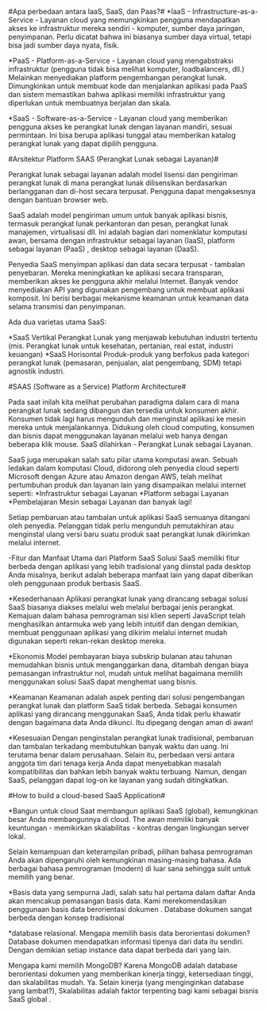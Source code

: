 #Apa perbedaan antara IaaS, SaaS, dan Paas?#
*IaaS - Infrastructure-as-a-Service - Layanan cloud yang memungkinkan pengguna mendapatkan akses ke infrastruktur mereka sendiri - komputer, sumber daya jaringan, penyimpanan. Perlu dicatat bahwa ini biasanya sumber daya virtual, tetapi bisa jadi sumber daya nyata, fisik.

*PaaS - Platform-as-a-Service - Layanan cloud yang mengabstraksi infrastruktur (pengguna tidak bisa melihat komputer, loadbalancers, dll.) Melainkan menyediakan platform pengembangan perangkat lunak. Dimungkinkan untuk membuat kode dan menjalankan aplikasi pada PaaS dan sistem memastikan bahwa aplikasi memiliki infrastruktur yang diperlukan untuk membuatnya berjalan dan skala.

*SaaS - Software-as-a-Service - Layanan cloud yang memberikan pengguna akses ke perangkat lunak dengan layanan mandiri, sesuai permintaan. Ini bisa berupa aplikasi tunggal atau memberikan katalog perangkat lunak yang dapat dipilih pengguna.


#Arsitektur Platform SAAS (Perangkat Lunak sebagai Layanan)#

Perangkat lunak sebagai layanan adalah model lisensi dan pengiriman perangkat lunak di mana perangkat lunak dilisensikan berdasarkan berlangganan dan di-host secara terpusat. Pengguna dapat mengaksesnya dengan bantuan browser web.

SaaS adalah model pengiriman umum untuk banyak aplikasi bisnis, termasuk perangkat lunak perkantoran dan pesan, perangkat lunak manajemen, virtualisasi dll. Ini adalah bagian dari nomenklatur komputasi awan, bersama dengan infrastruktur sebagai layanan (IaaS), platform sebagai layanan (PaaS) , desktop sebagai layanan (DaaS).

Penyedia SaaS menyimpan aplikasi dan data secara terpusat - tambalan penyebaran. Mereka meningkatkan ke aplikasi secara transparan, memberikan akses ke pengguna akhir melalui Internet. Banyak vendor menyediakan API yang digunakan pengembang untuk membuat aplikasi komposit. Ini berisi berbagai mekanisme keamanan untuk keamanan data selama transmisi dan penyimpanan.

Ada dua varietas utama SaaS:

*SaaS Vertikal
Perangkat Lunak yang menjawab kebutuhan industri tertentu (mis. Perangkat lunak untuk kesehatan, pertanian, real estat, industri keuangan)
*SaaS Horisontal
Produk-produk yang berfokus pada kategori perangkat lunak (pemasaran, penjualan, alat pengembang, SDM) tetapi agnostik industri.


#SAAS (Software as a Service) Platform Architecture#

Pada saat inilah kita melihat perubahan paradigma dalam cara di mana perangkat lunak sedang dibangun dan tersedia untuk konsumen akhir. Konsumen tidak lagi harus mengunduh dan menginstal aplikasi ke mesin mereka untuk menjalankannya. Didukung oleh cloud computing, konsumen dan bisnis dapat menggunakan layanan melalui web hanya dengan beberapa klik mouse. SaaS dilahirkan - Perangkat Lunak sebagai Layanan.

SaaS juga merupakan salah satu pilar utama komputasi awan. Sebuah ledakan dalam komputasi Cloud, didorong oleh penyedia cloud seperti Microsoft dengan Azure atau Amazon dengan AWS, telah melihat pertumbuhan produk dan layanan lain yang disampaikan melalui internet seperti:
*Infrastruktur sebagai Layanan
*Platform sebagai Layanan
*Pembelajaran Mesin sebagai Layanan dan banyak lagi!

Setiap pembaruan atau tambalan untuk aplikasi SaaS semuanya ditangani oleh penyedia. Pelanggan tidak perlu mengunduh pemutakhiran atau menginstal ulang versi baru suatu produk saat perangkat lunak dikirimkan melalui internet.

-Fitur dan Manfaat Utama dari Platform SaaS
Solusi SaaS memiliki fitur berbeda dengan aplikasi yang lebih tradisional yang diinstal pada desktop Anda misalnya, berikut adalah beberapa manfaat lain yang dapat diberikan oleh penggunaan produk berbasis SaaS.

*Kesederhanaan
Aplikasi perangkat lunak yang dirancang sebagai solusi SaaS biasanya diakses melalui web melalui berbagai jenis perangkat. Kemajuan dalam bahasa pemrograman sisi klien seperti JavaScript telah menghasilkan antarmuka web yang lebih intuitif dan dengan demikian, membuat penggunaan aplikasi yang dikirim melalui internet mudah digunakan seperti rekan-rekan desktop mereka.

*Ekonomis
Model pembayaran biaya subskrip bulanan atau tahunan memudahkan bisnis untuk menganggarkan dana, ditambah dengan biaya pemasangan infrastruktur nol, mudah untuk melihat bagaimana memilih menggunakan solusi SaaS dapat menghemat uang bisnis.

*Keamanan
Keamanan adalah aspek penting dari solusi pengembangan perangkat lunak dan platform SaaS tidak berbeda. Sebagai konsumen aplikasi yang dirancang menggunakan SaaS, Anda tidak perlu khawatir dengan bagaimana data Anda dikunci. Itu dipegang dengan aman di awan!

*Kesesuaian
Dengan penginstalan perangkat lunak tradisional, pembaruan dan tambalan terkadang membutuhkan banyak waktu dan uang. Ini terutama benar dalam perusahaan. Selain itu, perbedaan versi antara anggota tim dari tenaga kerja Anda dapat menyebabkan masalah kompatibilitas dan bahkan lebih banyak waktu terbuang. Namun, dengan SaaS, pelanggan dapat log-on ke layanan yang sudah ditingkatkan.

#How to build a cloud-based SaaS Application#

*Bangun untuk cloud
Saat membangun aplikasi SaaS (global), kemungkinan besar Anda membangunnya di cloud. The awan memiliki banyak keuntungan - memikirkan skalabilitas - kontras dengan lingkungan server lokal.

Selain kemampuan dan keterampilan pribadi, pilihan bahasa pemrograman Anda akan dipengaruhi oleh kemungkinan masing-masing bahasa. Ada berbagai bahasa pemrograman (modern) di luar sana sehingga sulit untuk memilih yang benar.

*Basis data yang sempurna
Jadi, salah satu hal pertama dalam daftar Anda akan mencakup pemasangan basis data. Kami merekomendasikan penggunaan basis data berorientasi dokumen . Database dokumen sangat berbeda dengan konsep tradisional 

*database relasional.
Mengapa memilih basis data berorientasi dokumen?
Database dokumen mendapatkan informasi tipenya dari data itu sendiri. Dengan demikian setiap instance data dapat berbeda dari yang lain.

Mengapa kami memilih MongoDB? Karena MongoDB adalah database berorientasi dokumen yang memberikan kinerja tinggi, ketersediaan tinggi, dan skalabilitas mudah. Ya. Selain kinerja (yang menginginkan database yang lambat?), Skalabilitas adalah faktor terpenting bagi kami sebagai bisnis SaaS global .


